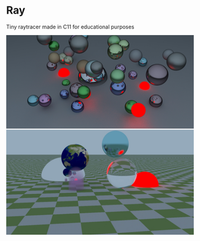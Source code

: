 # Ray

Tiny raytracer made in C11 for educational purposes

![Screenshot1](screenshots/0-1024rp.jpg)
![Screenshot2](screenshots/1-128.jpg)